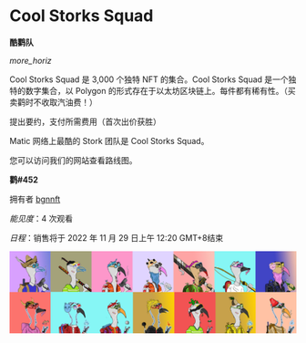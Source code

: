# Cool Storks Squad

**酷鹳队**

*more_horiz*

Cool Storks Squad 是 3,000 个独特 NFT 的集合。Cool Storks Squad 是一个独特的数字集合，以 Polygon 的形式存在于以太坊区块链上。每件都有稀有性。（买卖鹳时不收取汽油费！）

提出要约，支付所需费用（首次出价获胜）

Matic 网络上最酷的 Stork 团队是 Cool Storks Squad。

您可以访问我们的网站查看路线图。

**鹳#452**

拥有者 [bgnnft](https://opensea.io/bgnnft)

*能见度*：4 次观看

*日程*：销售将于 2022 年 11 月 29 日上午 12:20 GMT+8结束 

![unnamed](unnamed.png)

